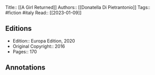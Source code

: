 Title:: [[A Girl Returned]]
Authors:: [[Donatella Di Pietrantonio]]
Tags:: #fiction #italy 
Read:: [[2023-01-09]]

## Editions
- Edition:: Europa Edition, 2020
- Original Copyright:: 2016
- Pages:: 170

## Annotations
